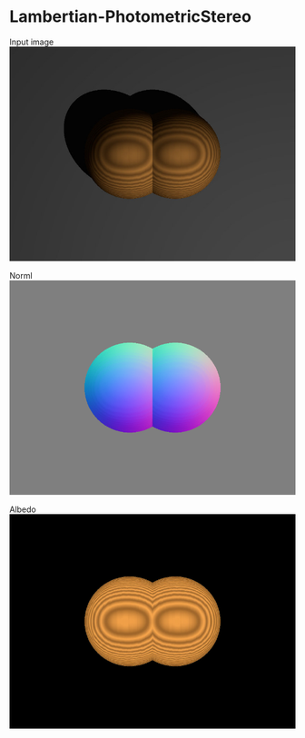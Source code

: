 # Lambertian-PhotometricStereo

Input image  
![image](https://github.com/elerac/Lambertian-PhotometricStereo/blob/manuscript/target.jpg)

Norml  
![image](https://github.com/elerac/Lambertian-PhotometricStereo/blob/manuscript/normal.png)

Albedo  
![image](https://github.com/elerac/Lambertian-PhotometricStereo/blob/manuscript/albedo.png)
